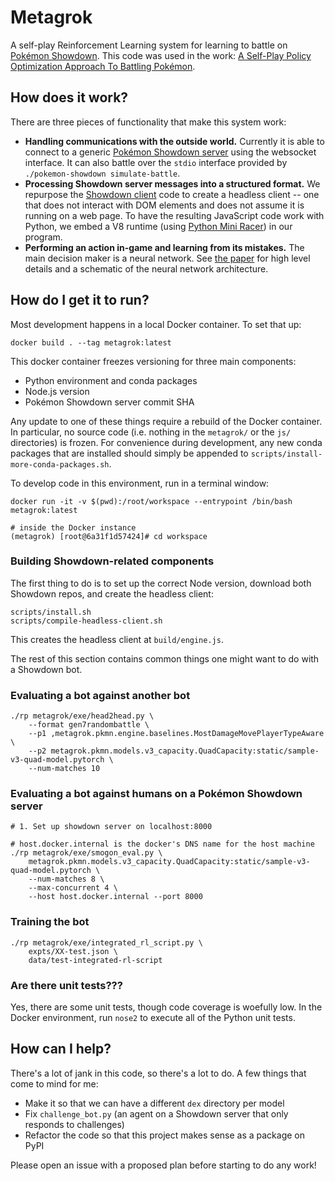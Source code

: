 # Metagrok
A self-play Reinforcement Learning system for learning to battle on [Pokémon Showdown][showdown].
This code was used in the work: [A Self-Play Policy Optimization Approach To Battling Pokémon][paper].

## How does it work?
There are three pieces of functionality that make this system work:

* **Handling communications with the outside world.**
  Currently it is able to connect to a generic [Pokémon Showdown server][ps] using the websocket
  interface. It can also battle over the `stdio` interface provided by
  `./pokemon-showdown simulate-battle`.
* **Processing Showdown server messages into a structured format.**
  We repurpose the [Showdown client][psc] code to create a headless client -- one that does not
  interact with DOM elements and does not assume it is running on a web page.
  To have the resulting JavaScript code work with Python, we embed a V8 runtime
  (using [Python Mini Racer][pmr]) in our program. 
* **Performing an action in-game and learning from its mistakes.**
  The main decision maker is a neural network. See [the paper][paper] for high level details and a
  schematic of the neural network architecture.

## How do I get it to run?

Most development happens in a local Docker container. To set that up:

    docker build . --tag metagrok:latest

This docker container freezes versioning for three main components:

* Python environment and conda packages
* Node.js version
* Pokémon Showdown server commit SHA

Any update to one of these things require a rebuild of the Docker container.
In particular, no source code (i.e. nothing in the `metagrok/` or the `js/` directories) is frozen.
For convenience during development, any new conda packages that are installed should simply be
appended to `scripts/install-more-conda-packages.sh`.

To develop code in this environment, run in a terminal window:

    docker run -it -v $(pwd):/root/workspace --entrypoint /bin/bash metagrok:latest

    # inside the Docker instance
    (metagrok) [root@6a31f1d57424]# cd workspace

### Building Showdown-related components

The first thing to do is to set up the correct Node version, download both Showdown repos, and
create the headless client:

    scripts/install.sh
    scripts/compile-headless-client.sh

This creates the headless client at `build/engine.js`.

The rest of this section contains common things one might want to do with a Showdown bot.

### Evaluating a bot against another bot

    ./rp metagrok/exe/head2head.py \
        --format gen7randombattle \
        --p1 ,metagrok.pkmn.engine.baselines.MostDamageMovePlayerTypeAware \
        --p2 metagrok.pkmn.models.v3_capacity.QuadCapacity:static/sample-v3-quad-model.pytorch \
        --num-matches 10

### Evaluating a bot against humans on a Pokémon Showdown server

    # 1. Set up showdown server on localhost:8000

    # host.docker.internal is the docker's DNS name for the host machine
    ./rp metagrok/exe/smogon_eval.py \
        metagrok.pkmn.models.v3_capacity.QuadCapacity:static/sample-v3-quad-model.pytorch \
        --num-matches 8 \
        --max-concurrent 4 \
        --host host.docker.internal --port 8000

### Training the bot

    ./rp metagrok/exe/integrated_rl_script.py \
        expts/XX-test.json \
        data/test-integrated-rl-script

### Are there unit tests???

Yes, there are some unit tests, though code coverage is woefully low. In the Docker environment, run
`nose2` to execute all of the Python unit tests. 

## How can I help?

There's a lot of jank in this code, so there's a lot to do.
A few things that come to mind for me:

* Make it so that we can have a different `dex` directory per model
* Fix `challenge_bot.py` (an agent on a Showdown server that only responds to challenges)
* Refactor the code so that this project makes sense as a package on PyPI

Please open an issue with a proposed plan before starting to do any work!

[showdown]: https://pokemonshowdown.com
[ps]: https://github.com/Zarel/Pokemon-Showdown
[psc]: https://github.com/Zarel/Pokemon-Showdown-Client
[pmr]: https://github.com/sqreen/PyMiniRacer
[paper]: https://www.yuzeh.com/assets/CoG-2019-Pkmn.pdf
